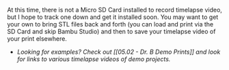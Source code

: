 At this time, there is not a Micro SD Card installed to record timelapse video, but I hope to track one down and get it installed soon. You may want to get your own to bring STL files back and forth (you can load and print via the SD Card and skip Bambu Studio) and then to save your timelapse video of your print elsewhere.
- *Looking for examples? Check out [[05.02 - Dr. B Demo Prints]] and look for links to various timelapse videos of demo projects.*